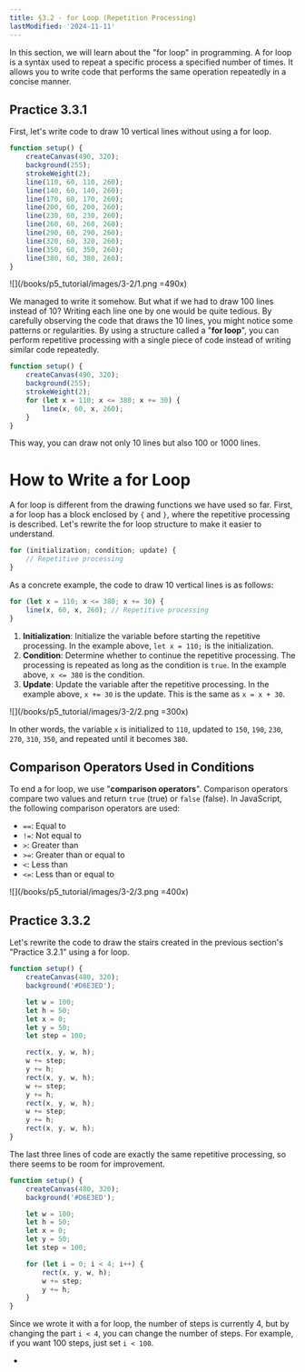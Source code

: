 ```yaml
---
title: §3.2 - for Loop (Repetition Processing)
lastModified: '2024-11-11'
---
```


In this section, we will learn about the "for loop" in programming. A for loop is a syntax used to repeat a specific process a specified number of times. It allows you to write code that performs the same operation repeatedly in a concise manner.

## Practice 3.3.1

First, let's write code to draw 10 vertical lines without using a for loop.

```js
function setup() {
    createCanvas(490, 320);
    background(255);
    strokeWeight(2);
    line(110, 60, 110, 260);
    line(140, 60, 140, 260);
    line(170, 60, 170, 260);
    line(200, 60, 200, 260);
    line(230, 60, 230, 260);
    line(260, 60, 260, 260);
    line(290, 60, 290, 260);
    line(320, 60, 320, 260);
    line(350, 60, 350, 260);
    line(380, 60, 380, 260);
}
```

![](/books/p5_tutorial/images/3-2/1.png =490x)

We managed to write it somehow. But what if we had to draw 100 lines instead of 10? Writing each line one by one would be quite tedious. By carefully observing the code that draws the 10 lines, you might notice some patterns or regularities. By using a structure called a "**for loop**", you can perform repetitive processing with a single piece of code instead of writing similar code repeatedly.

```js
function setup() {
    createCanvas(490, 320);
    background(255);
    strokeWeight(2);
    for (let x = 110; x <= 380; x += 30) {
        line(x, 60, x, 260);
    }
}
```

This way, you can draw not only 10 lines but also 100 or 1000 lines.

# How to Write a for Loop

A for loop is different from the drawing functions we have used so far. First, a for loop has a block enclosed by `{` and `}`, where the repetitive processing is described. Let's rewrite the for loop structure to make it easier to understand.

```js
for (initialization; condition; update) {
    // Repetitive processing
}
```

As a concrete example, the code to draw 10 vertical lines is as follows:

```js
for (let x = 110; x <= 380; x += 30) {
    line(x, 60, x, 260); // Repetitive processing
}
```

1. **Initialization**: Initialize the variable before starting the repetitive processing. In the example above, `let x = 110;` is the initialization.
2. **Condition**: Determine whether to continue the repetitive processing. The processing is repeated as long as the condition is `true`. In the example above, `x <= 380` is the condition.
3. **Update**: Update the variable after the repetitive processing. In the example above, `x += 30` is the update. This is the same as `x = x + 30`.

![](/books/p5_tutorial/images/3-2/2.png =300x)

In other words, the variable `x` is initialized to `110`, updated to `150`, `190`, `230`, `270`, `310`, `350`, and repeated until it becomes `380`.

## Comparison Operators Used in Conditions

To end a for loop, we use "**comparison operators**". Comparison operators compare two values and return `true` (true) or `false` (false). In JavaScript, the following comparison operators are used:

- `==`: Equal to
- `!=`: Not equal to
- `>`: Greater than
- `>=`: Greater than or equal to
- `<`: Less than
- `<=`: Less than or equal to

![](/books/p5_tutorial/images/3-2/3.png =400x)

## Practice 3.3.2

Let's rewrite the code to draw the stairs created in the previous section's "Practice 3.2.1" using a for loop.

```js
function setup() {
    createCanvas(480, 320);
    background('#D6E3ED');

    let w = 100;
    let h = 50;
    let x = 0;
    let y = 50;
    let step = 100;

    rect(x, y, w, h);
    w += step;
    y += h;
    rect(x, y, w, h);
    w += step;
    y += h;
    rect(x, y, w, h);
    w += step;
    y += h;
    rect(x, y, w, h);
}
```

The last three lines of code are exactly the same repetitive processing, so there seems to be room for improvement.

```js
function setup() {
    createCanvas(480, 320);
    background('#D6E3ED');

    let w = 100;
    let h = 50;
    let x = 0;
    let y = 50;
    let step = 100;

    for (let i = 0; i < 4; i++) {
        rect(x, y, w, h);
        w += step;
        y += h;
    }
}
```

Since we wrote it with a for loop, the number of steps is currently 4, but by changing the part `i < 4`, you can change the number of steps. For example, if you want 100 steps, just set `i < 100`.

-
